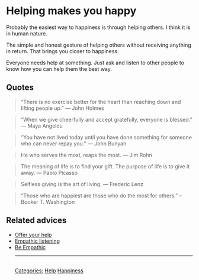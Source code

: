 # Helping makes you happy

Probably the easiest way to happiness is through helping others. I think it is in human nature. 

The simple and honest gesture of helping others without receiving anything in return. That brings you closer to happiness.

Everyone needs help at something. Just ask and listen to other people to know how you can help them the best way.

## Quotes

> “There is no exercise better for the heart than reaching down and lifting people up.” ― John Holmes

> “When we give cheerfully and accept gratefully, everyone is blessed.” ― Maya Angelou  

> “You have not lived today until you have done something for someone who can never repay you.” ― John Bunyan

> He who serves the most, reaps the most. ― Jim Rohn

> The meaning of life is to find your gift. The purpose of life is to give it away. ― Pablo Picasso

> Selfless giving is the art of living. ― Frederic Lenz

> “Those who are happiest are those who do the most for others.” – Booker T. Washington

## Related advices

- [Offer your help](../Offer%20your%20help/index.md)
- [Empathic listening](../Empathic%20listening/index.md)
- [Be Empathic](../Be%20empathetic/index.md)<hr/><br/>[Categories:](../Categories/index.md) [Help](../Categories/Help.md) [Happiness](../Categories/Happiness.md)